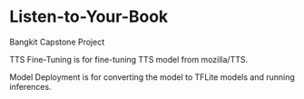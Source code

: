 # Listen-to-Your-Book
Bangkit Capstone Project

TTS Fine-Tuning is for fine-tuning TTS model from mozilla/TTS.

Model Deployment is for converting the model to TFLite models and running inferences.
